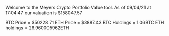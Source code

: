 Welcome to the Meyers Crypto Portfolio Value tool. 
As of 09/04/21 at 17:04:47 our valuation is $158047.57 

BTC Price = $50228.71
 ETH Price = $3887.43
BTC Holdings = 1.06BTC
 ETH holdings = 26.960005962ETH 
